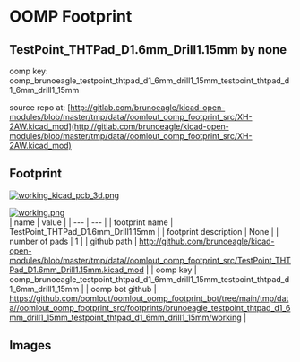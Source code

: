 # OOMP Footprint  
## TestPoint_THTPad_D1.6mm_Drill1.15mm  by none  
  
oomp key: oomp_brunoeagle_testpoint_thtpad_d1_6mm_drill1_15mm_testpoint_thtpad_d1_6mm_drill1_15mm  
  
source repo at: [http://gitlab.com/brunoeagle/kicad-open-modules/blob/master/tmp/data//oomlout_oomp_footprint_src/XH-2AW.kicad_mod](http://gitlab.com/brunoeagle/kicad-open-modules/blob/master/tmp/data//oomlout_oomp_footprint_src/XH-2AW.kicad_mod)  
## Footprint  
  
[![working_kicad_pcb_3d.png](working_kicad_pcb_3d_600.png)](working_kicad_pcb_3d.png)  
  
[![working.png](working_600.png)](working.png)  
| name | value | 
| --- | --- | 
| footprint name | TestPoint_THTPad_D1.6mm_Drill1.15mm | 
| footprint description | None | 
| number of pads | 1 | 
| github path | http://github.com/brunoeagle/kicad-open-modules/blob/master/tmp/data//oomlout_oomp_footprint_src/TestPoint_THTPad_D1.6mm_Drill1.15mm.kicad_mod | 
| oomp key | oomp_brunoeagle_testpoint_thtpad_d1_6mm_drill1_15mm_testpoint_thtpad_d1_6mm_drill1_15mm | 
| oomp bot github | https://github.com/oomlout/oomlout_oomp_footprint_bot/tree/main/tmp/data//oomlout_oomp_footprint_src/footprints/brunoeagle_testpoint_thtpad_d1_6mm_drill1_15mm_testpoint_thtpad_d1_6mm_drill1_15mm/working | 
## Images  
